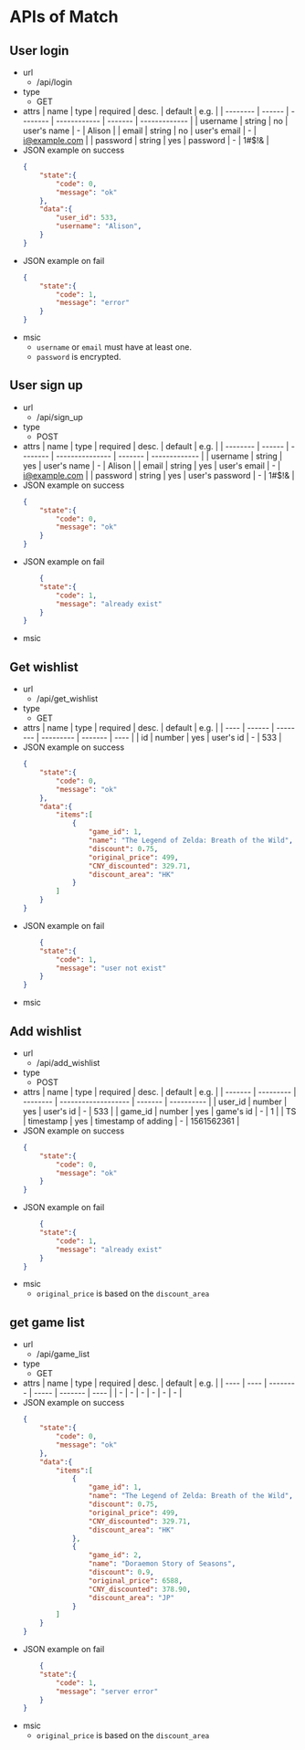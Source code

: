 # APIs of Match
## User login
  - url
    - /api/login
  - type
    - GET
  - attrs
    | name     | type   | required | desc.        | default | e.g.          |
    | -------- | ------ | -------- | ------------ | ------- | ------------- |
    | username | string | no       | user's name  | -       | Alison        |
    | email    | string | no       | user's email | -       | i@example.com |
    | password | string | yes      | password     | -       | 1#$!&         |
  - JSON example on success
    ```json
    {
        "state":{
            "code": 0,
            "message": "ok"
        },
        "data":{
            "user_id": 533,
            "username": "Alison",
        }
    }
    ```
  - JSON example on fail
    ```json
    {
        "state":{
            "code": 1,
            "message": "error"
        }      
    }
    ```
  - msic
    - `username` or `email` must have at least one.
    - `password` is encrypted.
  
## User sign up
  - url
    - /api/sign_up
  - type
    - POST
  - attrs
    | name     | type   | required | desc.           | default | e.g.          |
    | -------- | ------ | -------- | --------------- | ------- | ------------- |
    | username | string | yes      | user's name     | -       | Alison        |
    | email    | string | yes      | user's email    | -       | i@example.com |
    | password | string | yes      | user's password | -       | 1#$!&         |
  - JSON example on success
    ```json
    {
        "state":{
            "code": 0,
            "message": "ok"
        }
    }
    ```
  - JSON example on fail
    ```json
        {
        "state":{
            "code": 1,
            "message": "already exist"
        }
    }
    ```
  - msic
  
## Get wishlist
  - url
    - /api/get_wishlist
  - type
    - GET
  - attrs
    | name | type   | required | desc.     | default | e.g. |
    | ---- | ------ | -------- | --------- | ------- | ---- |
    | id   | number | yes      | user's id | -       | 533  |
  - JSON example on success
    ```json
    {
        "state":{
            "code": 0,
            "message": "ok"
        },
        "data":{
            "items":[
                {
                    "game_id": 1,
                    "name": "The Legend of Zelda: Breath of the Wild",
                    "discount": 0.75,
                    "original_price": 499,
                    "CNY_discounted": 329.71,
                    "discount_area": "HK"
                }
            ]
        }
    }
    ```
  - JSON example on fail
    ```json
        {
        "state":{
            "code": 1,
            "message": "user not exist"
        }
    }
    ```
  - msic

## Add wishlist
  - url
    - /api/add_wishlist
  - type
    - POST
  - attrs
    | name    | type      | required | desc.               | default | e.g.       |
    | ------- | --------- | -------- | ------------------- | ------- | ---------- |
    | user_id | number    | yes      | user's id           | -       | 533        |
    | game_id | number    | yes      | game's id           | -       | 1          |
    | TS      | timestamp | yes      | timestamp of adding | -       | 1561562361 |
  - JSON example on success
    ```json
    {
        "state":{
            "code": 0,
            "message": "ok"
        }
    }
    ```
  - JSON example on fail
    ```json
        {
        "state":{
            "code": 1,
            "message": "already exist"
        }
    }
    ```
  - msic
    - `original_price` is based on the `discount_area`
  
## get game list
  - url
    - /api/game_list
  - type
    - GET
  - attrs
    | name | type | required | desc. | default | e.g. |
    | ---- | ---- | -------- | ----- | ------- | ---- |
    | -    | -    | -        | -     | -       | -    |
  - JSON example on success
    ```json
    {
        "state":{
            "code": 0,
            "message": "ok"
        },
        "data":{
            "items":[
                {
                    "game_id": 1,
                    "name": "The Legend of Zelda: Breath of the Wild",
                    "discount": 0.75,
                    "original_price": 499,
                    "CNY_discounted": 329.71,
                    "discount_area": "HK"
                },
                {
                    "game_id": 2,
                    "name": "Doraemon Story of Seasons",
                    "discount": 0.9,
                    "original_price": 6588,
                    "CNY_discounted": 378.90,
                    "discount_area": "JP"
                }
            ]
        }
    }
    ```
  - JSON example on fail
    ```json
        {
        "state":{
            "code": 1,
            "message": "server error"
        }
    }
    ```
  - msic
    - `original_price` is based on the `discount_area`
